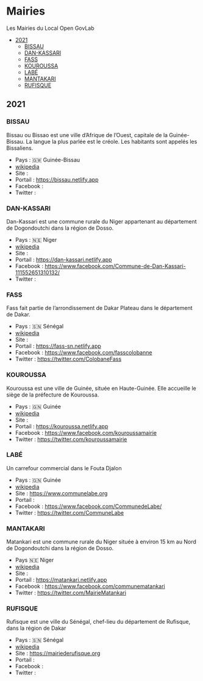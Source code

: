 # Mairies
Les Mairies du Local Open GovLab

- [2021](#2021)
  - [BISSAU](#BISSAU)
  - [DAN-KASSARI](#DAN-KASSARI)
  - [FASS](#FASS)
  - [KOUROUSSA](#KOUROUSSA)
  - [LABÉ](#LABÉ)
  - [MANTAKARI](#MANTAKARI)
  - [RUFISQUE](#RUFISQUE)

## 2021

### BISSAU

Bissau ou Bissao est une ville d’Afrique de l’Ouest, capitale de la Guinée-Bissau. La langue la plus parlée est le créole. Les habitants sont appelés les Bissaliens.

- Pays : 🇬🇼 Guinée-Bissau
- [wikipedia](https://fr.wikipedia.org/wiki/Bissau)
- Site : 
- Portail : https://bissau.netlify.app
- Facebook : 
- Twitter : 

### DAN-KASSARI

Dan-Kassari est une commune rurale du Niger appartenant au département de Dogondoutchi dans la région de Dosso.

- Pays : 🇳🇪 Niger
- [wikipedia](https://fr.wikipedia.org/wiki/Dan-Kassari)
- Site : 
- Portail : https://dan-kassari.netlify.app
- Facebook : https://www.facebook.com/Commune-de-Dan-Kassari-111552651310132/
- Twitter : 

### FASS

Fass fait partie de l’arrondissement de Dakar Plateau dans le département de Dakar.

- Pays : 🇸🇳 Sénégal
- [wikipedia](https://fr.wikipedia.org/wiki/Fass)
- Site : 
- Portail : https://fass-sn.netlify.app 
- Facebook : https://www.facebook.com/fasscolobanne
- Twitter : https://twitter.com/ColobaneFass

### KOUROUSSA

Kouroussa est une ville de Guinée, située en Haute-Guinée. Elle accueille le siège de la préfecture de Kouroussa.

- Pays : 🇬🇳 Guinée
- [wikipedia](https://fr.wikipedia.org/wiki/Kouroussa)
- Site : 
- Portail : https://kouroussa.netlify.app
- Facebook : https://www.facebook.com/kouroussamairie
- Twitter : https://twitter.com/kouroussamairie

### LABÉ

Un carrefour commercial dans le Fouta Djalon

- Pays : 🇬🇳 Guinée
- [wikipedia](https://fr.wikipedia.org/wiki/Lab%C3%A9)
- Site : https://www.communelabe.org
- Portail : 
- Facebook : https://www.facebook.com/CommunedeLabe/
- Twitter : https://twitter.com/CommuneLabe

### MANTAKARI

Matankari est une commune rurale du Niger située à environ 15 km au Nord de Dogondoutchi dans la région de Dosso.

- Pays 🇳🇪 Niger
- [wikipedia](https://fr.wikipedia.org/wiki/Matankari)
- Site : 
- Portail : https://matankari.netlify.app
- Facebook : https://www.facebook.com/communematankari
- Twitter : https://twitter.com/MairieMatankari

### RUFISQUE

Rufisque est une ville du Sénégal, chef-lieu du département de Rufisque, dans la région de Dakar

- Pays : 🇸🇳 Sénégal
- [wikipedia](https://fr.wikipedia.org/wiki/Rufisque)
- Site : https://mairiederufisque.org
- Portail : 
- Facebook : 
- Twitter : 
